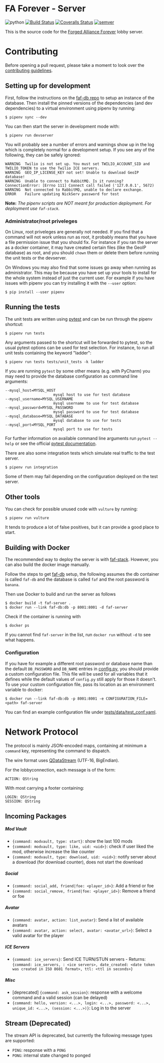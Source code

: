 # FA Forever - Server
![python](https://img.shields.io/badge/python-3.7-blue)
[![Build Status](https://travis-ci.org/FAForever/server.svg?branch=develop)](https://travis-ci.org/FAForever/server)
[![Coveralls Status](https://img.shields.io/coveralls/FAForever/server/develop.svg)](https://coveralls.io/github/FAForever/server)
[![semver](https://img.shields.io/badge/license-GPLv3-blue)](license.txt)

This is the source code for the
[Forged Alliance Forever](https://www.faforever.com/) lobby server.

# Contributing

Before opening a pull request, please take a moment to look over the
[contributing guidelines](CONTRIBUTING.md).

## Setting up for development

First, follow the instructions on the [faf-db repo](https://github.com/FAForever/db)
to setup an instance of the database. Then install the pinned versions of the
dependencies (and dev dependencies) to a virtual environment using pipenv by
running:

    $ pipenv sync --dev

You can then start the server in development mode with:

    $ pipenv run devserver

You will probably see a number of errors and warnings show up in the log which
is completely normal for a development setup. If you see any of the following,
they can be safely ignored:

    WARNING  Twilio is not set up. You must set TWILIO_ACCOUNT_SID and TWILIO_TOKEN to use the Twilio ICE servers.
    WARNING  GEO_IP_LICENSE_KEY not set! Unable to download GeoIP database!
    WARNING  Unable to connect to RabbitMQ. Is it running?
    ConnectionError: [Errno 111] Connect call failed ('127.0.0.1', 5672)
    WARNING  Not connected to RabbitMQ, unable to declare exchange.
    ERROR    Failure updating NickServ password for test

**Note:** *The pipenv scripts are NOT meant for production deployment. For
deployment use `faf-stack`.*

### Administrator/root priveleges

On Linux, root priveleges are generally not needed. If you find that a command
will not work unless run as root, it probably means that you have a file
permission issue that you should fix. For instance if you ran the server as a
docker container, it may have created certain files (like the GeoIP database) as
root, and you should `chown` them or delete them before running the unit tests
or the devserver.

On Windows you may also find that some issues go away when running as
administrator. This may be because you have set up your tools to install for the
whole system instead of just the current user. For example if you have issues
with pipenv you can try installing it with the `--user` option:

    $ pip install --user pipenv

## Running the tests

The unit tests are written using [pytest](https://docs.pytest.org/en/latest) and
can be run through the pipenv shortcut:

    $ pipenv run tests

Any arguments passed to the shortcut will be forwarded to pytest, so the usual
pytest options can be used for test selection. For instance, to run all unit
tests containing the keyword "ladder":

    $ pipenv run tests tests/unit_tests -k ladder

If you are running `pytest` by some other means (e.g. with PyCharm) you may need
to provide the database configuration as command line arguments:

    --mysql_host=MYSQL_HOST
                          mysql host to use for test database
    --mysql_username=MYSQL_USERNAME
                          mysql username to use for test database
    --mysql_password=MYSQL_PASSWORD
                          mysql password to use for test database
    --mysql_database=MYSQL_DATABASE
                          mysql database to use for tests
    --mysql_port=MYSQL_PORT
                          mysql port to use for tests

For further information on available command line arguments run `pytest --help`
or see the official
[pytest documentation](https://docs.pytest.org/en/latest/usage.html).

There are also some integration tests which simulate real traffic to the test
server.

    $ pipenv run integration

Some of them may fail depending on the configuration deployed on the test
server.

## Other tools

You can check for possible unused code with `vulture` by running:

    $ pipenv run vulture

It tends to produce a lot of false positives, but it can provide a good place
to start.

## Building with Docker

The recommended way to deploy the server is with
[faf-stack](https://github.com/FAForever/faf-stack). However, you can also
build the docker image manually.

Follow the steps to get [faf-db](https://github.com/FAForever/db) setup, the
following assumes the db container is called `faf-db` and the database is called
`faf` and the root password is `banana`.

Then use Docker to build and run the server as follows

    $ docker build -t faf-server .
    $ docker run --link faf-db:db -p 8001:8001 -d faf-server

Check if the container is running with

    $ docker ps

If you cannot find `faf-server` in the list, run `docker run` without `-d` to
see what happens.

### Configuration

If you have for example a different root password or database name than the default
`DB_PASSWORD` and `DB_NAME` entries in
[config.py](https://github.com/FAForever/server/blob/develop/server/config.py),
you should provide a custom configuration file.
This file will be used for all variables that it defines
while the default values of `config.py` still apply for those it doesn't.
To use your custom configuration file, pass its location as an environment
variable to docker:

    $ docker run --link faf-db:db -p 8001:8001 -e CONFIGURATION_FILE=<path> faf-server

You can find an example configuration file under
[tests/data/test_conf.yaml](https://github.com/FAForever/server/blob/develop/tests/data/test_conf.yaml).

# Network Protocol

The protocol is mainly JSON-encoded maps, containing at minimum a `command` key,
representing the command to dispatch.

The wire format uses [QDataStream](http://doc.qt.io/qt-5/qdatastream.html) (UTF-16, BigEndian).

For the lobbyconnection, each message is of the form:

    ACTION: QString

With most carrying a footer containing:

    LOGIN: QString
    SESSION: QString

## Incoming Packages

##### Mod Vault

* `{command: modvault, type: start}`: show the last 100 mods
* `{command: modvault, type: like, uid: <uid>}`: check if user liked the mod, otherwise increase the like counter
* `{command: modvault, type: download, uid: <uid>}`: notify server about a download (for download counter), does not start the download

##### Social
* `{command: social_add, friend|foe: <player_id>}`: Add a friend or foe
* `{command: social_remove, friend|foe: <player_id>}`: Remove a friend or foe

##### Avatar
* `{command: avatar, action: list_avatar}`: Send a list of available avatars
* `{command: avatar, action: select, avatar: <avatar_url>}`: Select a valid avatar for the player

##### ICE Servers

* `{command: ice_servers}`: Send ICE TURN/STUN servers - Returns: `{command: ice_servers, : <ice servers>, date_created: <date token was created in ISO 8601 format>, ttl: <ttl in seconds>}`

##### Misc

* [deprecated] `{command: ask_session}`: response with a welcome command and a valid session (can be delayed)
* `{command: hello, version: <...>, login: <...>, password: <...>, unique_id: <...>, (session: <...>)}`: Log in to the server

##  Stream (Deprecated)

The stream API is deprecated, but currently the following message types are supported:

* `PING`: response with a `PONG`
* `PONG`: internal state changed to ponged
